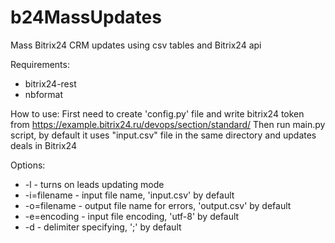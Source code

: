 # b24MassUpdates
 Mass Bitrix24 CRM updates using csv tables and Bitrix24 api

Requirements:
- bitrix24-rest
- nbformat

How to use:
First need to create 'config.py' file and write bitrix24 token from https://example.bitrix24.ru/devops/section/standard/
Then run main.py script, by default it uses "input.csv" file in the same directory and updates deals in Bitrix24

Options:
- -l - turns on leads updating mode
- -i=filename - input file name, 'input.csv' by default
- -o=filename - output file name for errors, 'output.csv' by default
- -e=encoding - input file encoding, 'utf-8' by default
- -d - delimiter specifying, ';' by default
